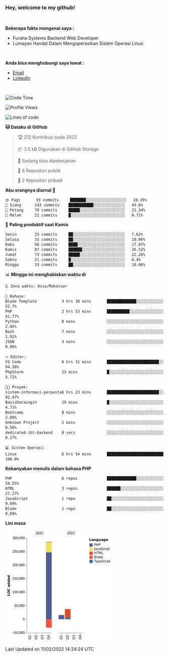 <h3>Hey, welcome to my github!</h3>

<br>

<p><strong>Beberapa fakta mengenai saya :</strong></p>

<ul>
  <li>Furaha Systems Backend Web Developer</li>
  <li>Lumayan Handal Dalam Mengoperasikan Sistem Operasi Linux</li>
</ul>

<br>

<p><strong>Anda bisa menghubungi saya lewat :</strong></p>

<ul>
  <li><a href="mailto:renaldiapriyanto419@gmail.com">Email</a></li>
  <li><a href="https://www.linkedin.com/in/renaldi-kadang-314314206/">LinkedIn</a></li>
</ul>

<br>

<!--START_SECTION:waka-->
![Code Time](http://img.shields.io/badge/Code%20Time-6%20hrs%2054%20mins-blue)

![Profile Views](http://img.shields.io/badge/Profil%20dilihat-74-blue)

![Lines of code](https://img.shields.io/badge/Sejak%20Hello%20World%20aku%20telah%20menulis-270%20Thousand%20baris%20kode-blue)

**🐱 Dataku di GitHub** 

> 🏆 212 Kontribusi pada 2022
 > 
> 📦 3.5 kB Digunakan di GitHub Storage 
 > 
> 💼 Sedang bisa dipekerjakan
 > 
> 📜 6 Repositori publik 
 > 
> 🔑 2 Repositori pribadi  
 > 
**Aku orangnya diurnal 🐤** 

```text
🌞 Pagi       93 commits     ███████░░░░░░░░░░░░░░░░░░   28.35% 
🌆 Siang      143 commits    ███████████░░░░░░░░░░░░░░   43.6% 
🌃 Petang     70 commits     █████░░░░░░░░░░░░░░░░░░░░   21.34% 
🌙 Malam      22 commits     █░░░░░░░░░░░░░░░░░░░░░░░░   6.71%

```
📅 **Paling produktif saat Kamis** 

```text
Senin        25 commits     ██░░░░░░░░░░░░░░░░░░░░░░░   7.62% 
Selasa       33 commits     ██░░░░░░░░░░░░░░░░░░░░░░░   10.06% 
Rabu         56 commits     ████░░░░░░░░░░░░░░░░░░░░░   17.07% 
Kamis        87 commits     ██████░░░░░░░░░░░░░░░░░░░   26.52% 
Jumat        73 commits     █████░░░░░░░░░░░░░░░░░░░░   22.26% 
Sabtu        21 commits     █░░░░░░░░░░░░░░░░░░░░░░░░   6.4% 
Minggu       33 commits     ██░░░░░░░░░░░░░░░░░░░░░░░   10.06%

```


📊 **Minggu ini menghabiskan waktu di** 

```text
⌚︎ Zona waktu: Asia/Makassar

💬 Bahasa: 
Blade Template           3 hrs 38 mins       █████████████░░░░░░░░░░░░   52.7% 
PHP                      2 hrs 53 mins       ██████████░░░░░░░░░░░░░░░   41.77% 
Python                   8 mins              ░░░░░░░░░░░░░░░░░░░░░░░░░   2.05% 
Bash                     7 mins              ░░░░░░░░░░░░░░░░░░░░░░░░░   1.92% 
JSON                     3 mins              ░░░░░░░░░░░░░░░░░░░░░░░░░   0.96%

🔥 Editor: 
VS Code                  6 hrs 31 mins       ███████████████████████░░   94.28% 
PhpStorm                 23 mins             █░░░░░░░░░░░░░░░░░░░░░░░░   5.72%

🐱‍💻 Proyek: 
sistem-informasi-perpusta6 hrs 23 mins       ███████████████████████░░   92.47% 
BasisDataLogin           19 mins             █░░░░░░░░░░░░░░░░░░░░░░░░   4.71% 
Bootcamp                 8 mins              ░░░░░░░░░░░░░░░░░░░░░░░░░   2.09% 
Unknown Project          2 mins              ░░░░░░░░░░░░░░░░░░░░░░░░░   0.56% 
dedicated-ibt-backend    0 secs              ░░░░░░░░░░░░░░░░░░░░░░░░░   0.17%

💻 Sistem Operasi: 
Linux                    6 hrs 54 mins       █████████████████████████   100.0%

```

**Kebanyakan menulis dalam bahasa PHP** 

```text
PHP                      6 repos             █████████████░░░░░░░░░░░░   54.55% 
HTML                     3 repos             ██████░░░░░░░░░░░░░░░░░░░   27.27% 
JavaScript               1 repo              ██░░░░░░░░░░░░░░░░░░░░░░░   9.09% 
Blade                    1 repo              ██░░░░░░░░░░░░░░░░░░░░░░░   9.09%

```


**Lini masa**

![Chart not found](https://raw.githubusercontent.com/Sylent-Sys/Sylent-Sys/main/charts/bar_graph.png) 


 Last Updated on 11/02/2022 14:24:24 UTC
<!--END_SECTION:waka-->
